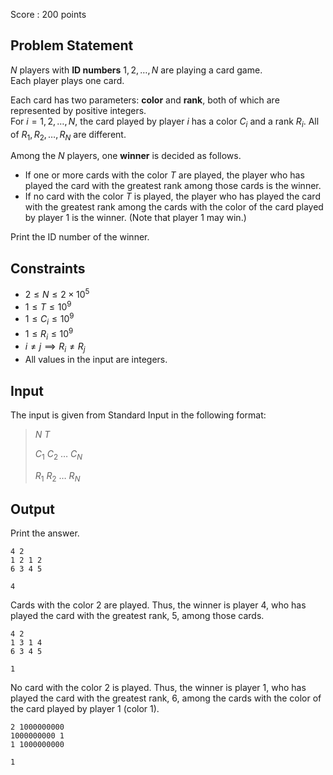 Score : $200$ points

## Problem Statement

$N$ players with **ID numbers** $1, 2, \ldots, N$ are playing a card game.<br>
Each player plays one card.

Each card has two parameters: **color** and **rank**, both of which are represented by positive integers.<br>
For $i = 1, 2, \ldots, N$, the card played by player $i$ has a color $C_i$ and a rank $R_i$.
All of $R_1, R_2, \ldots, R_N$ are different.

Among the $N$ players, one **winner** is decided as follows.

- If one or more cards with the color $T$ are played, the player who has played the card with the greatest rank among those cards is the winner.
- If no card with the color $T$ is played, the player who has played the card with the greatest rank among the cards with the color of the card played by player $1$ is the winner. (Note that player $1$ may win.)

Print the ID number of the winner.

## Constraints

- $2 \leq N \leq 2 \times 10^5$
- $1 \leq T \leq 10^9$
- $1 \leq C_i \leq 10^9$
- $1 \leq R_i \leq 10^9$
- $i \neq j \implies R_i \neq R_j$
- All values in the input are integers.

## Input

The input is given from Standard Input in the following format:

> $N$ $T$
> 
> $C_1$ $C_2$ $\ldots$ $C_N$
> 
> $R_1$ $R_2$ $\ldots$ $R_N$

## Output

Print the answer.

```input1
4 2
1 2 1 2
6 3 4 5
```

```output1
4
```

Cards with the color $2$ are played.
Thus, the winner is player $4$, who has played the card with the greatest rank, $5$, among those cards.

```input2
4 2
1 3 1 4
6 3 4 5
```

```output2
1
```

No card with the color $2$ is played.
Thus, the winner is player $1$, who has played the card with the greatest rank, $6$, among the cards with the color of the card played by player $1$ (color $1$).

```input3
2 1000000000
1000000000 1
1 1000000000
```

```output3
1
```